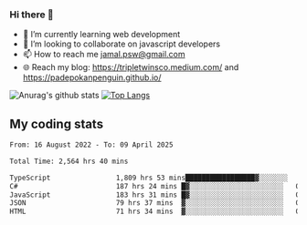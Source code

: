 ### Hi there 👋

<!--
**padepokanpenguin/padepokanpenguin** is a ✨ _special_ ✨ repository because its `README.md` (this file) appears on your GitHub profile.
-->

- 🌱 I’m currently learning  web development
- 👯 I’m looking to collaborate on javascript developers
- 📫 How to reach me jamal.psw@gmail.com
- 🌐 Reach my blog:
   https://tripletwinsco.medium.com/ and
   https://padepokanpenguin.github.io/

![Anurag's github stats](https://github-readme-stats.vercel.app/api?username=padepokanpenguin&count_private=true&disable_animations=false&show_icons=true&theme=default)
[![Top Langs](https://github-readme-stats.vercel.app/api/top-langs/?username=padepokanpenguin&theme=default&layout=compact)](https://github.com/padepokanpenguin)

## My coding stats

<!--START_SECTION:waka-->

```txt
From: 16 August 2022 - To: 09 April 2025

Total Time: 2,564 hrs 40 mins

TypeScript                1,809 hrs 53 mins█████████████████▓░░░░░░░   70.57 %
C#                        187 hrs 24 mins █▓░░░░░░░░░░░░░░░░░░░░░░░   07.31 %
JavaScript                183 hrs 31 mins █▓░░░░░░░░░░░░░░░░░░░░░░░   07.16 %
JSON                      79 hrs 37 mins  ▓░░░░░░░░░░░░░░░░░░░░░░░░   03.10 %
HTML                      71 hrs 34 mins  ▓░░░░░░░░░░░░░░░░░░░░░░░░   02.79 %
```

<!--END_SECTION:waka-->


